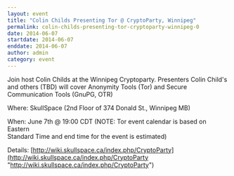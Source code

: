 ```yaml
---
layout: event
title: "Colin Childs Presenting Tor @ CryptoParty, Winnipeg"
permalink: colin-childs-presenting-tor-cryptoparty-winnipeg-0
date: 2014-06-07
startdate: 2014-06-07
enddate: 2014-06-07
author: admin
category: event
---
```


Join host Colin Childs at the Winnipeg Cryptoparty. Presenters Colin Child's and others (TBD) will cover Anonymity Tools (Tor) and Secure Communication Tools (GnuPG, OTR)

Where: SkullSpace (2nd Floor of 374 Donald St., Winnipeg MB)

When: June 7th @ 19:00 CDT (NOTE: Tor event calendar is based on Eastern  
Standard Time and end time for the event is estimated)

Details: [http://wiki.skullspace.ca/index.php/CryptoParty](http://wiki.skullspace.ca/index.php/CryptoParty "http://wiki.skullspace.ca/index.php/CryptoParty")

